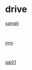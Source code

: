 # drive

[samah](clinic.html)

<br>

[img](img.jpg)

<br>

[lab01](https://samahdasan.github.io/drive/index)

